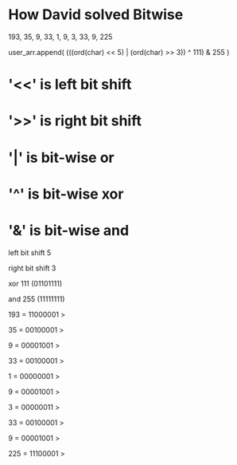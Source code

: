 How David solved Bitwise
========================

193, 35, 9, 33, 1, 9, 3, 33, 9, 225

user_arr.append( (((ord(char) << 5) | (ord(char) >> 3)) ^ 111) & 255 )

# '<<' is left bit shift

# '>>' is right bit shift

# '|' is bit-wise or

# '^' is bit-wise xor

# '&' is bit-wise and

left bit shift 5

right bit shift 3

xor 111 (01101111)

and 255 (11111111)




193 = 11000001 > 

35 = 00100001 > 

9 = 00001001 > 

33 = 00100001 > 

1 = 00000001 > 

9 = 00001001 > 

3 = 00000011 > 

33 = 00100001 >

9 = 00001001 > 

225 = 11100001 > 

